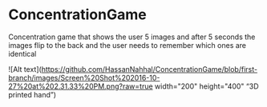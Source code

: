 # ConcentrationGame
Concentration game that shows the user 5 images and after 5 seconds the images flip to the back and the user needs to remember which ones are identical 

![Alt text](https://github.com/HassanNahhal/ConcentrationGame/blob/first-branch/images/Screen%20Shot%202016-10-27%20at%202.31.33%20PM.png?raw=true width="200" height="400" “3D printed hand”)


